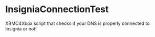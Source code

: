 # InsigniaConnectionTest
XBMC4Xbox script that checks if your DNS is properly connected to Insignia or not!
